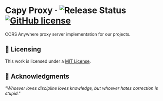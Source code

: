 # Capy Proxy &middot; ![Release Status](https://img.shields.io/badge/release-v1.0.0-green) [![GitHub license](https://img.shields.io/badge/license-MIT-blue.svg)](LICENSE)
CORS Anywhere proxy server implementation for our projects.

## :scroll: Licensing
This work is licensed under a [MIT License](LICENSE).

## :brain: Acknowledgments

*"Whoever loves discipline loves knowledge, but whoever hates correction is stupid."*